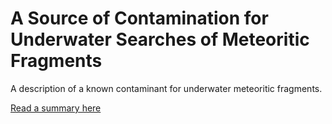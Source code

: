 # A Source of Contamination for Underwater Searches of Meteoritic Fragments

A description of a known contaminant for underwater meteoritic fragments.

[Read a summary here](main.pdf)
